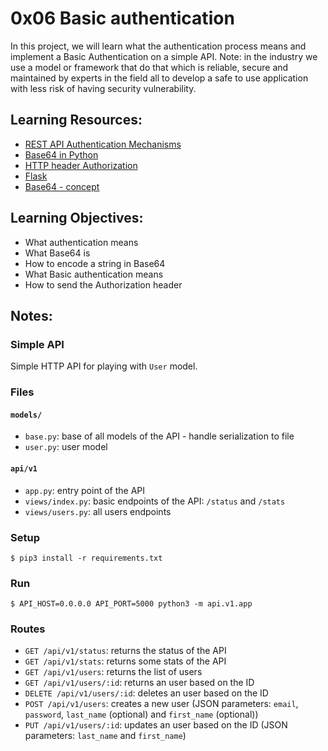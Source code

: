 # 0x06 Basic authentication

In this project, we will learn what the authentication process means and implement a Basic Authentication on a simple API.
Note: in the industry we use a model or framework that do that which is reliable, secure and maintained by experts in the field all to develop a safe to use application with less risk of having security vulnerability.

## Learning Resources:

- <a href="" target="_blank">REST API Authentication Mechanisms</a>
- <a href="" target="_blank">Base64 in Python</a>
- <a href="" target="_blank">HTTP header Authorization</a>
- <a href="" target="_blank">Flask</a>
- <a href="" target="_blank">Base64 - concept</a>

## Learning Objectives:


- What authentication means
- What Base64 is
- How to encode a string in Base64
- What Basic authentication means
- How to send the Authorization header

## Notes:

### Simple API

Simple HTTP API for playing with `User` model.


### Files

#### `models/`

- `base.py`: base of all models of the API - handle serialization to file
- `user.py`: user model

#### `api/v1`

- `app.py`: entry point of the API
- `views/index.py`: basic endpoints of the API: `/status` and `/stats`
- `views/users.py`: all users endpoints


### Setup

```
$ pip3 install -r requirements.txt
```


### Run

```
$ API_HOST=0.0.0.0 API_PORT=5000 python3 -m api.v1.app
```


### Routes

- `GET /api/v1/status`: returns the status of the API
- `GET /api/v1/stats`: returns some stats of the API
- `GET /api/v1/users`: returns the list of users
- `GET /api/v1/users/:id`: returns an user based on the ID
- `DELETE /api/v1/users/:id`: deletes an user based on the ID
- `POST /api/v1/users`: creates a new user (JSON parameters: `email`, `password`, `last_name` (optional) and `first_name` (optional))
- `PUT /api/v1/users/:id`: updates an user based on the ID (JSON parameters: `last_name` and `first_name`)
